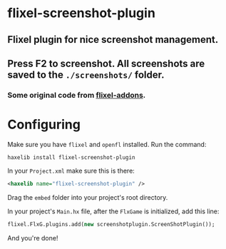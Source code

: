 # flixel-screenshot-plugin

## Flixel plugin for nice screenshot management.

## Press F2 to screenshot. All screenshots are saved to the `./screenshots/` folder.

### Some original code from [flixel-addons](http://lib.haxe.org/p/flixel-addons).

# Configuring
Make sure you have `flixel` and `openfl` installed.
Run the command:
```
haxelib install flixel-screenshot-plugin
```
In your `Project.xml` make sure this is there:
```xml
<haxelib name="flixel-screenshot-plugin" />
```
Drag the `embed` folder into your project's root directory.

In your project's `Main.hx` file, after the `FlxGame` is initialized, add this line:
```haxe
flixel.FlxG.plugins.add(new screenshotplugin.ScreenShotPlugin());
```
And you're done!
